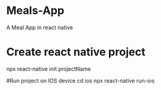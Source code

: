 # Meals-App
A Meal App in react native


# Create react native project
npx react-native init projectName

#Run project on IOS device
cd ios
npx react-native run-ios
